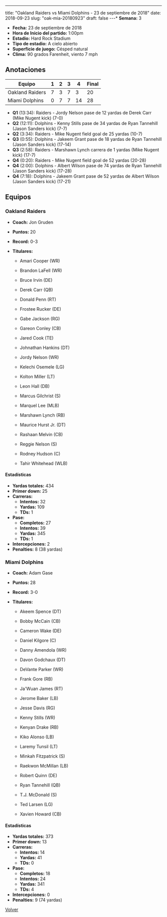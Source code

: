 ---
title: "Oakland Raiders vs Miami Dolphins - 23 de septiembre de 2018"
date: 2018-09-23
slug: "oak-mia-20180923"
draft: false
---* **Semana:** 3
* **Fecha:** 23 de septiembre de 2018
* **Hora de Inicio del partido:** 1:00pm
* **Estadio:** Hard Rock Stadium
* **Tipo de estadio:** A cielo abierto
* **Superficie de juego:** Césped natural
* **Clima:** 90 grados Farenheit, viento 7 mph




## Anotaciones
| Equipo | 1 | 2 | 3 | 4 | Final |
|--------|---|---|---|---|-------|
| Oakland Raiders  | 7 | 3 | 7 | 3  | 20 |
| Miami Dolphins  | 0 | 7 | 7 | 14  | 28 |
* **Q1** (13:34): Raiders - Jordy Nelson pase de 12 yardas de Derek Carr (Mike Nugent kick) (7-0)
* **Q2** (12:11): Dolphins - Kenny Stills pase de 34 yardas de Ryan Tannehill (Jason Sanders kick) (7-7)
* **Q2** (3:34): Raiders - Mike Nugent field goal de 25 yardas (10-7)
* **Q3** (0:55): Dolphins - Jakeem Grant pase de 18 yardas de Ryan Tannehill (Jason Sanders kick) (17-14)
* **Q3** (2:58): Raiders - Marshawn Lynch carrera de 1 yardas (Mike Nugent kick) (17-7)
* **Q4** (0:20): Raiders - Mike Nugent field goal de 52 yardas (20-28)
* **Q4** (2:00): Dolphins - Albert Wilson pase de 74 yardas de Ryan Tannehill (Jason Sanders kick) (17-28)
* **Q4** (7:18): Dolphins - Jakeem Grant pase de 52 yardas de Albert Wilson (Jason Sanders kick) (17-21)


## Equipos


### Oakland Raiders
* **Coach:** Jon Gruden
* **Puntos:** 20
* **Record:** 0-3
* **Titulares:** 

  * Amari Cooper (WR) 

  * Brandon LaFell (WR) 

  * Bruce Irvin (DE) 

  * Derek Carr (QB) 

  * Donald Penn (RT) 

  * Frostee Rucker (DE) 

  * Gabe Jackson (RG) 

  * Gareon Conley (CB) 

  * Jared Cook (TE) 

  * Johnathan Hankins (DT) 

  * Jordy Nelson (WR) 

  * Kelechi Osemele (LG) 

  * Kolton Miller (LT) 

  * Leon Hall (DB) 

  * Marcus Gilchrist (S) 

  * Marquel Lee (MLB) 

  * Marshawn Lynch (RB) 

  * Maurice Hurst Jr. (DT) 

  * Rashaan Melvin (CB) 

  * Reggie Nelson (S) 

  * Rodney Hudson (C) 

  * Tahir Whitehead (WLB) 

#### Estadísticas
* **Yardas totales:** 434
* **Primer down:** 25
* **Carreras:**
  * **Intentos:** 32
  * **Yardas:** 109
  * **TDs:** 1
* **Pase:**
  * **Completos:** 27
  * **Intentos:** 39
  * **Yardas:** 345
  * **TDs:** 1
* **Intercepciones:** 2
* **Penalties:** 8 (38 yardas)

### Miami Dolphins
* **Coach:** Adam Gase
* **Puntos:** 28
* **Record:** 3-0
* **Titulares:** 

  * Akeem Spence (DT) 

  * Bobby McCain (CB) 

  * Cameron Wake (DE) 

  * Daniel Kilgore (C) 

  * Danny Amendola (WR) 

  * Davon Godchaux (DT) 

  * DeVante Parker (WR) 

  * Frank Gore (RB) 

  * Ja'Wuan James (RT) 

  * Jerome Baker (LB) 

  * Jesse Davis (RG) 

  * Kenny Stills (WR) 

  * Kenyan Drake (RB) 

  * Kiko Alonso (LB) 

  * Laremy Tunsil (LT) 

  * Minkah Fitzpatrick (S) 

  * Raekwon McMillan (LB) 

  * Robert Quinn (DE) 

  * Ryan Tannehill (QB) 

  * T.J. McDonald (S) 

  * Ted Larsen (LG) 

  * Xavien Howard (CB) 

#### Estadísticas
* **Yardas totales:** 373
* **Primer down:** 13
* **Carreras:**
  * **Intentos:** 14
  * **Yardas:** 41
  * **TDs:** 0
* **Pase:**
  * **Completos:** 18
  * **Intentos:** 24
  * **Yardas:** 341
  * **TDs:** 4
* **Intercepciones:** 0
* **Penalties:** 9 (74 yardas)


[Volver](/historia/2018)
